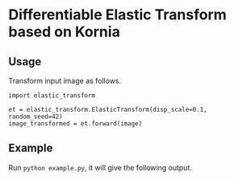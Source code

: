 # Differentiable Elastic Transform based on Kornia

## Usage

Transform input image as follows.
```
import elastic_transform

et = elastic_transform.ElasticTransform(disp_scale=0.1, random_seed=42)
image_transformed = et.forward(image)
```

## Example
Run `python example.py`, it will give the following output.

